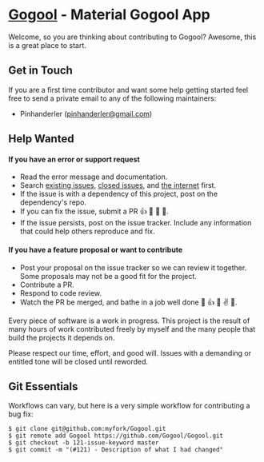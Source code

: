 [Gogool](https://github.com/pinhanderler/Gogool) - Material Gogool App 
==================================================

Welcome, so you are thinking about contributing to Gogool? Awesome, this is a great place to start.

Get in Touch
------------

If you are a first time contributor and want some help getting started feel free to send a private email to any of the following maintainers:

 * Pinhanderler (pinhanderler@gmail.com)

Help Wanted
----------------

#### If you have an error or support request

- Read the error message and documentation.
- Search [existing issues](https://github.com/pinhanderler/Gogool/issues), [closed issues](https://github.com/pinhanderler/Gogool/issues?page=1&state=closed), and [the internet](https://google.com) first.
- If the issue is with a dependency of this project, post on the dependency's repo.
- If you can fix the issue, submit a PR :+1: :dancer: :dancer: :rocket:.
- If the issue persists, post on the issue tracker. Include any information that could help others reproduce and fix.

#### If you have a feature proposal or want to contribute

- Post your proposal on the issue tracker so we can review it together. Some proposals may not be a good fit for the project.
- Contribute a PR.
- Respond to code review.
- Watch the PR be merged, and bathe in a job well done :icecream: :+1: :horse: :v: :palm_tree:.

Every piece of software is a work in progress. This project is the result of many hours of work contributed freely by myself and the many people that build the projects it depends on.

Please respect our time, effort, and good will. Issues with a demanding or entitled tone will be closed until reworded. 

Git Essentials
--------------------------------------

Workflows can vary, but here is a very simple workflow for contributing a bug fix:

    $ git clone git@github.com:myfork/Gogool.git
    $ git remote add Gogool https://github.com/Gogool/Gogool.git
    $ git checkout -b 121-issue-keyword master
    $ git commit -m "(#121) - Description of what I had changed"
